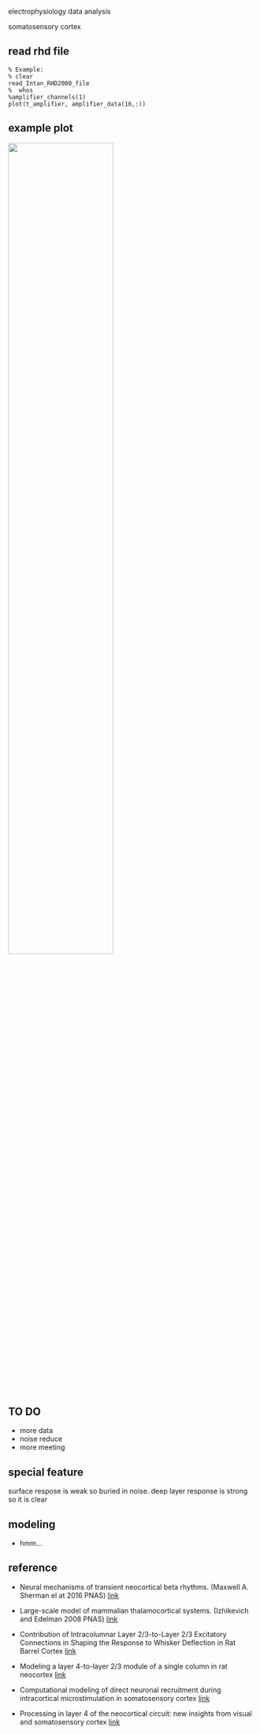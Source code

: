electrophysiology data analysis

somatosensory cortex

## read rhd file

```
% Example:
% clear
read_Intan_RHD2000_file
%  whos
%amplifier_channels(1)
plot(t_amplifier, amplifier_data(16,:))
```

## example plot

<img src="https://github.com/cgh2797/cortex_modeling/blob/master/data.png" width="65%">

## TO DO
- more data
- noise reduce
- more meeting

## special feature
surface respose is weak so buried in noise.
deep layer response is strong so it is clear

## modeling
- hmm...


## reference

- Neural mechanisms of transient neocortical beta rhythms. (Maxwell A. Sherman el at 2016 PNAS) [link](https://www.pnas.org/content/113/33/E4885)
 
- Large-scale model of mammalian thalamocortical systems. (Izhikevich and Edelman 2008 PNAS)  [link](https://www.pnas.org/content/105/9/3593)

- Contribution of Intracolumnar Layer 2/3-to-Layer 2/3 Excitatory Connections in Shaping the Response to Whisker Deflection in Rat Barrel Cortex [link](https://academic.oup.com/cercor/article/25/4/849/333494)

- Modeling a layer 4-to-layer 2/3 module of a single column in rat neocortex [link](https://www.pnas.org/content/104/41/16353.abstract)

- Computational modeling of direct neuronal recruitment during intracortical microstimulation in somatosensory cortex [link](https://iopscience.iop.org/article/10.1088/1741-2560/10/6/066016)

- Processing in layer 4 of the neocortical circuit: new insights from visual and somatosensory cortex [link](https://www.sciencedirect.com/science/article/abs/pii/S0959438800002397?via%3Dihub)

